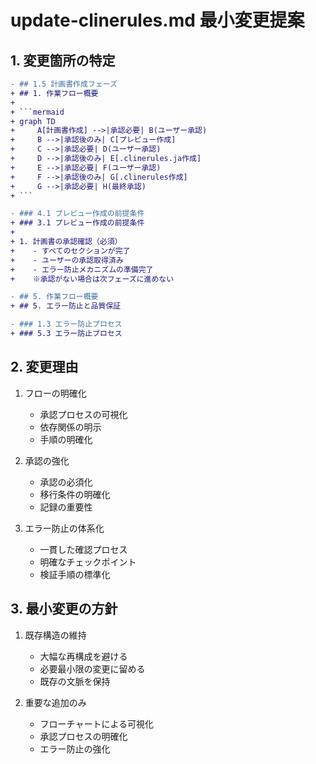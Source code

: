 # update-clinerules.md 最小変更提案

## 1. 変更箇所の特定

```diff
- ## 1.5 計画書作成フェーズ
+ ## 1. 作業フロー概要
+ 
+ ```mermaid
+ graph TD
+     A[計画書作成] -->|承認必要| B(ユーザー承認)
+     B -->|承認後のみ| C[プレビュー作成]
+     C -->|承認必要| D(ユーザー承認)
+     D -->|承認後のみ| E[.clinerules.ja作成]
+     E -->|承認必要| F(ユーザー承認)
+     F -->|承認後のみ| G[.clinerules作成]
+     G -->|承認必要| H(最終承認)
+ ```
```

```diff
- ### 4.1 プレビュー作成の前提条件
+ ### 3.1 プレビュー作成の前提条件
+ 
+ 1. 計画書の承認確認（必須）
+    - すべてのセクションが完了
+    - ユーザーの承認取得済み
+    - エラー防止メカニズムの準備完了
+    ※承認がない場合は次フェーズに進めない
```

```diff
- ## 5. 作業フロー概要
+ ## 5. エラー防止と品質保証
```

```diff
- ### 1.3 エラー防止プロセス
+ ### 5.3 エラー防止プロセス
```

## 2. 変更理由

1. フローの明確化
   - 承認プロセスの可視化
   - 依存関係の明示
   - 手順の明確化

2. 承認の強化
   - 承認の必須化
   - 移行条件の明確化
   - 記録の重要性

3. エラー防止の体系化
   - 一貫した確認プロセス
   - 明確なチェックポイント
   - 検証手順の標準化

## 3. 最小変更の方針

1. 既存構造の維持
   - 大幅な再構成を避ける
   - 必要最小限の変更に留める
   - 既存の文脈を保持

2. 重要な追加のみ
   - フローチャートによる可視化
   - 承認プロセスの明確化
   - エラー防止の強化